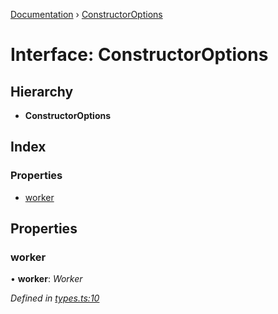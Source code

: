 [Documentation](../README.md) › [ConstructorOptions](constructoroptions.md)

# Interface: ConstructorOptions

## Hierarchy

* **ConstructorOptions**

## Index

### Properties

* [worker](constructoroptions.md#worker)

## Properties

###  worker

• **worker**: *Worker*

*Defined in [types.ts:10](https://github.com/badbatch/cachemap/blob/1f50616/packages/core-worker/src/types.ts#L10)*
